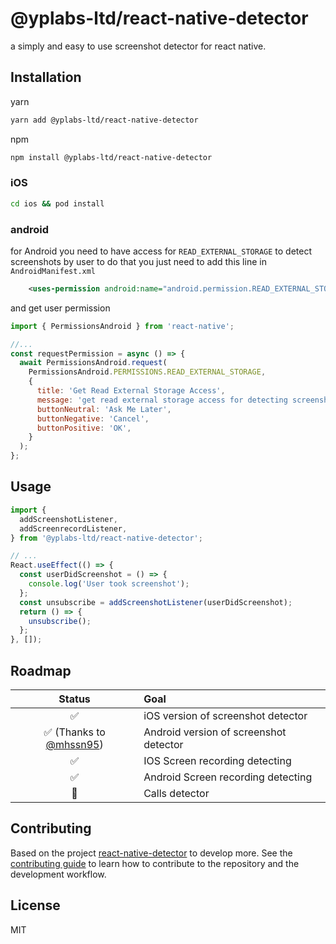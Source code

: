 # @yplabs-ltd/react-native-detector

a simply and easy to use screenshot detector for react native.

## Installation

yarn

```sh
yarn add @yplabs-ltd/react-native-detector
```

npm

```sh
npm install @yplabs-ltd/react-native-detector
```

### iOS

```sh
cd ios && pod install
```

### android

for Android you need to have access for `READ_EXTERNAL_STORAGE` to detect screenshots by user to do that you just need to add this line in `AndroidManifest.xml`

```xml
    <uses-permission android:name="android.permission.READ_EXTERNAL_STORAGE" />
```

and get user permission

```js
import { PermissionsAndroid } from 'react-native';

//...
const requestPermission = async () => {
  await PermissionsAndroid.request(
    PermissionsAndroid.PERMISSIONS.READ_EXTERNAL_STORAGE,
    {
      title: 'Get Read External Storage Access',
      message: 'get read external storage access for detecting screenshots',
      buttonNeutral: 'Ask Me Later',
      buttonNegative: 'Cancel',
      buttonPositive: 'OK',
    }
  );
};
```

## Usage

```js
import {
  addScreenshotListener,
  addScreenrecordListener,
} from '@yplabs-ltd/react-native-detector';

// ...
React.useEffect(() => {
  const userDidScreenshot = () => {
    console.log('User took screenshot');
  };
  const unsubscribe = addScreenshotListener(userDidScreenshot);
  return () => {
    unsubscribe();
  };
}, []);
```

## Roadmap

|                        Status                         | Goal                                   |
| :---------------------------------------------------: | :------------------------------------- |
|                          ✅                           | iOS version of screenshot detector     |
| ✅ (Thanks to [@mhssn95](https://github.com/mhssn95)) | Android version of screenshot detector |
|                          ✅                           | IOS Screen recording detecting         |
|                          ✅                           | Android Screen recording detecting     |
|                          🚧                           | Calls detector                         |

## Contributing

Based on the project [react-native-detector](https://www.npmjs.com/package/react-native-detector) to develop more.
See the [contributing guide](CONTRIBUTING.md) to learn how to contribute to the repository and the development workflow.

## License

MIT
